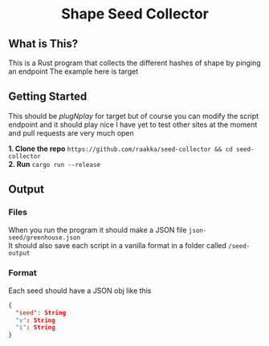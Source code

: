 <h1 align="center">Shape Seed Collector</h1>

## What is This?
This is a Rust program that collects the different hashes of shape by pinging an endpoint
The example here is target

## Getting Started
This should be *plugNplay* for target but of course you can modify the script endpoint and it should play nice
I have yet to test other sites at the moment and pull requests are very much open

**1. Clone the repo** `https://github.com/raakka/seed-collector && cd seed-collector`\
**2. Run** `cargo run --release`

## Output

### Files
When you run the program it should make a JSON file `json-seed/greenhouse.json`\
It should also save each script in a vanilla format in a folder called `/seed-output`

### Format
Each seed should have a JSON obj like this
```json
{
  "seed": String
  "v": String
  "i": String
}
```
